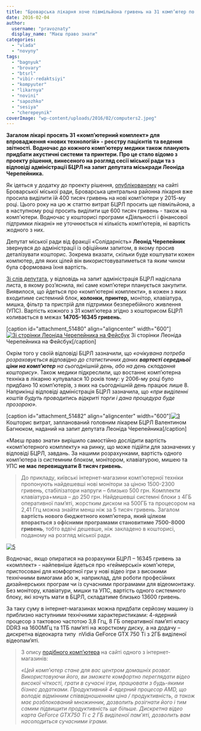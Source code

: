 ```yaml
---
title: "Броварська лікарня хоче півмільйона гривень на 31 комп’ютер по 16 тисяч за штуку"
date: 2016-02-04
author: 
  username: "pravoznaty"
  display_name: "Маєш право знати"
categories: 
  - "vlada"
  - "novyny"
tags: 
  - "bagnyuk"
  - "brovary"
  - "btsrl"
  - "vibir-redaktsiyi"
  - "kompyuter"
  - "likarnya"
  - "novini"
  - "sapozhko"
  - "sesiya"
  - "cherepeynik"
coverImage: "wp-content/uploads/2016/02/computers2.jpeg"
---
```


**Загалом лікарі просять 31 «комп’ютерний комплект» для впровадження «нових технологій» - реєстру пацієнтів та ведення звітності. Водночас до кожного комп’ютеру медики також планують придбати акустичні системи та принтери. Про це стало відомо з проекту рішення, винесеного на розгляд сесії міської ради та з відповіді адміністрації БЦРЛ на запит депутата міськради Леоніда Черепейника.**  

Як ідеться у додатку до проекту рішення, [опублікованому](https://onedrive.live.com/view.aspx?resid=72571393D4771099!5023&ithint=file%2cdoc&app=Word&authkey=!AE-yB9cAf0smZoo) на сайті Броварської міської ради, Броварська центральна районна лікарня вже просила виділити їй 400 тисяч гривень на нові комп’ютери у 2015-му році. Цього року на цю ж статтю витрат БЦРЛ просить ще півмільйона, а в наступному році просить виділити ще 600 тисяч гривень - також на комп'ютери. Водночас у кошторисі програми «Діяльності і фінансової підтримки лікарні» не уточнюється ні кількість комп’ютерів, ні вартість жодного з них.

Депутат міської ради від фракції «Солідарність» **Леонід Черепейник** звернувся до адміністрації із офіційним запитом, в якому просив деталізувати кошторис. Зокрема вказати, скільки буде коштувати кожен компютер, для яких цілей він використовуватиметься та яким чином була сформована їхня вартість.

[Зі слів депутата](https://www.facebook.com/permalink.php?story_fbid=1640121722919897&id=1622812914650778), у відповідь на запит адміністрація БЦРЛ надіслала листа, в якому роз’яснила, які саме комп’ютери планується закупити. Виявилося, що йдеться про «комп’ютерні комплекти», в кожен з яких входитиме системний блок, **колонки, принтер,** монітор, клавіатура, мишка, фільтр та пристрій для підтримки безперебійного живлення (УПС). Вартість кожного з 31 комп’ютера згідно з кошторисом БЦРЛ коливається в межах **14705-16345 гривень.**  

\[caption id="attachment\_51480" align="aligncenter" width="600"\][![Зі сторінки Леоніда Черепейника на Фейсбук](https://mpz.brovary.org/wp-content/uploads/2016/02/1-1.jpg)](https://mpz.brovary.org/wp-content/uploads/2016/02/1-1.jpg) Зі сторінки Леоніда Черепейника на Фейсбук\[/caption\]

Окрім того у своїй відповіді БЦРЛ зазначили, що _«очікувана потреба розраховується відповідно до статистичних даних **вартості середньої ціни на комп’ютер** на сьогоднішній день, або на день складання кошторису»_. Також медики підкреслили, що востаннє комп’ютерна техніка в лікарню купувалася 10 років тому: у 2006-му році було придбано 10 комп’ютерів, з яких на сьогоднішній день працює лише 8. Наприкінці відповіді адміністрація БЦРЛ зазначила, що _«при виділенні коштів будуть проводитись відкриті торги і дана процедура буде прозорою»._

\[caption id="attachment\_51482" align="aligncenter" width="600"\][![3](https://mpz.brovary.org/wp-content/uploads/2016/02/3-1.jpg)](https://mpz.brovary.org/wp-content/uploads/2016/02/3-1.jpg) Кошторис витрат, запланований головним лікарем БЦРЛ Валентином Багнюком, наданий на запит депутата Леоніда Черепейника\[/caption\]

«Маєш право знати» вирішило самостійно дослідити вартість «комп’ютерного комплекту» на ринку, що може підійти для зазначених у відповіді БЦРЛ, завдань. За нашими розрахунками, вартість одного комп’ютера із системним блоком, монітором, клавіатурою, мишею та УПС **не має перевищувати 8 тисяч гривень.**

> До прикладу, київські інтернет-магазини комп’ютерної техніки пропонують найдешевші нові монітори за ціною 1500-2300 гривень, стабілізатори напруги – близько 500 грн. Комплекти клавіатура+миша – до 250 грн. Найдешевші системні блоки з 4ГБ оперативної пам’яті, жорстким диском на 500ГБ та процесором на 2,41 Ггц можна знайти менш ніж за 5 тисяч гривень. Загалом **вартість нового бюджетного комп’ютера, який цілком впорається з офісними програмами становитиме 7500-8000 гривень**, тобто вдвічі дешевше, ніж закладено в кошторисі, поданому на розгляд міської ради.

[![5](https://mpz.brovary.org/wp-content/uploads/2016/02/5-1.jpg)](https://mpz.brovary.org/wp-content/uploads/2016/02/5-1.jpg)

Водночас, якщо опиратися на розрахунки БЦРЛ – 16345 гривень за «комплект» - найпевніше йдеться про «геймерські» комп'ютери, пристосовані для комфортної гри у нові відео ігри з високими технічними вимогами або ж, наприклад, для роботи професійних дизайнерських програм чи із сучасними програмами для відеомонтажу. Без монітору, клавіатури, мишки та УПС, вартість одного системного блоку, які хочуть мати в БЦРЛ, складатиме близько 13600 гривень.

За таку суму в інтернет-магазинах можна придбати серйозну машину із приблизно наступними технічними характеристиками: 4-ядерний процесор з тактовою частотою 3,8 Ггц, 8 ГБ оперативної пам’яті класу DDR3 на 1600МГц та 1ТБ пам’яті на жорсткому диску, а на додачу – дискретна відеокарта типу  nVidia GeForce GTX 750 Ti з 2ГБ виділеної відеопам’яті.

> З опису [подібного комп’ютера](https://hard.rozetka.com.ua/artline_gaming_x46_v02/p4739966/) на сайті одного з інтернет-магазинів:
> 
> _«Цей комп’ютер стане для вас центром домашніх розваг. Використовуючи його, ви зможете комфортно переглядати відео високої чіткості, грати в сучасні ігри, працювати з будь-якими бізнес додатками. Продуктивний 4-ядерний процесор AMD, що володіє відмінним співвідношенням ціна / продуктивність, а також має розблокований множинник, дозволить розігнати його і тим самим підвищити продуктивність ще більше. Дискретна відео карта GeForce GTX750 Ti c 2 ГБ виділеної пам'яті, дозволить вам насолодиться сучасними іграми._
